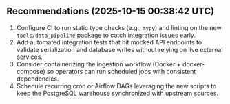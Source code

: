 ## Recommendations (2025-10-15 00:38:42 UTC)

1. Configure CI to run static type checks (e.g., `mypy`) and linting on the new `tools/data_pipeline` package to catch integration issues early.
2. Add automated integration tests that hit mocked API endpoints to validate serialization and database writes without relying on live external services.
3. Consider containerizing the ingestion workflow (Docker + docker-compose) so operators can run scheduled jobs with consistent dependencies.
4. Schedule recurring cron or Airflow DAGs leveraging the new scripts to keep the PostgreSQL warehouse synchronized with upstream sources.

